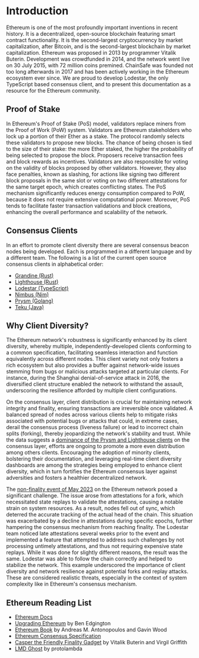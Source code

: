 # Introduction

Ethereum is one of the most profoundly important inventions in recent history. It is a decentralized, open-source blockchain featuring smart contract functionality. It is the second-largest cryptocurrency by market capitalization, after Bitcoin, and is the second-largest blockchain by market capitalization. Ethereum was proposed in 2013 by programmer Vitalik Buterin. Development was crowdfunded in 2014, and the network went live on 30 July 2015, with 72 million coins premined. ChainSafe was founded not too long afterwards in 2017 and has been actively working in the Ethereum ecosystem ever since. We are proud to develop Lodestar, the only TypeScript based consensus client, and to present this documentation as a resource for the Ethereum community.

## Proof of Stake

In Ethereum's Proof of Stake (PoS) model, validators replace miners from the Proof of Work (PoW) system. Validators are Ethereum stakeholders who lock up a portion of their Ether as a stake. The protocol randomly selects these validators to propose new blocks. The chance of being chosen is tied to the size of their stake: the more Ether staked, the higher the probability of being selected to propose the block. Proposers receive transaction fees and block rewards as incentives. Validators are also responsible for voting on the validity of blocks proposed by other validators. However, they also face penalties, known as slashing, for actions like signing two different block proposals in the same slot or voting on two different attestations for the same target epoch, which creates conflicting states. The PoS mechanism significantly reduces energy consumption compared to PoW, because it does not require extensive computational power. Moreover, PoS tends to facilitate faster transaction validations and block creations, enhancing the overall performance and scalability of the network.

## Consensus Clients

In an effort to promote client diversity there are several consensus beacon nodes being developed. Each is programmed in a different language and by a different team. The following is a list of the current open source consensus clients in alphabetical order:

- [Grandine (Rust)](https://grandine.io)
- [Lighthouse (Rust)](https://lighthouse.sigmaprime.io/)
- [Lodestar (TypeScript)](https://lodestar.chainsafe.io/)
- [Nimbus (Nim)](https://nimbus.team/)
- [Prysm (Golang)](https://prysmaticlabs.com/)
- [Teku (Java)](https://consensys.net/knowledge-base/ethereum-2/teku/)

## Why Client Diversity?

The Ethereum network's robustness is significantly enhanced by its client diversity, whereby multiple, independently-developed clients conforming to a common specification, facilitating seamless interaction and function equivalently across different nodes. This client variety not only fosters a rich ecosystem but also provides a buffer against network-wide issues stemming from bugs or malicious attacks targeted at particular clients. For instance, during the Shanghai denial-of-service attack in 2016, the diversified client structure enabled the network to withstand the assault, underscoring the resilience afforded by multiple client configurations.

On the consensus layer, client distribution is crucial for maintaining network integrity and finality, ensuring transactions are irreversible once validated. A balanced spread of nodes across various clients help to mitigate risks associated with potential bugs or attacks that could, in extreme cases, derail the consensus process (liveness failure) or lead to incorrect chain splits (forking), thereby jeopardizing the network's stability and trust. While the data suggests a [dominance of the Prysm and Lighthouse clients](https://clientdiversity.org) on the consensus layer, efforts are ongoing to promote a more even distribution among others clients. Encouraging the adoption of minority clients, bolstering their documentation, and leveraging real-time client diversity dashboards are among the strategies being employed to enhance client diversity, which in turn fortifies the Ethereum consensus layer against adversities and fosters a healthier decentralized network.

The [non-finality event of May 2023](https://medium.com/offchainlabs/post-mortem-report-ethereum-mainnet-finality-05-11-2023-95e271dfd8b2) on the Ethereum network posed a significant challenge. The issue arose from attestations for a fork, which necessitated state replays to validate the attestations, causing a notable strain on system resources. As a result, nodes fell out of sync, which deterred the accurate tracking of the actual head of the chain. This situation was exacerbated by a decline in attestations during specific epochs, further hampering the consensus mechanism from reaching finality. The Lodestar team noticed late attestations several weeks prior to the event and implemented a feature that attempted to address such challenges by not processing untimely attestations, and thus not requiring expensive state replays​. While it was done for slightly different reasons, the result was the same. Lodestar was able to follow the chain correctly and helped to stabilize the network. This example underscored the importance of client diversity and network resilience against potential forks and replay attacks. These are considered realistic threats, especially in the context of system complexity like in Ethereum's consensus mechanism.

## Ethereum Reading List

- [Ethereum Docs](https://ethereum.org/en/developers/docs/)
- [Upgrading Ethereum](https://eth2book.info/capella/) by Ben Edgington
- [Ethereum Book](https://github.com/ethereumbook/ethereumbook) by Andreas M. Antonopoulos and Gavin Wood
- [Ethereum Consensus Specification](https://github.com/ethereum/consensus-specs)
- [Casper the Friendly Finality Gadget](https://browse.arxiv.org/pdf/1710.09437.pdf) by Vitalik Buterin and Virgil Griffith
- [LMD Ghost](https://github.com/protolambda/lmd-ghost) by protolambda
